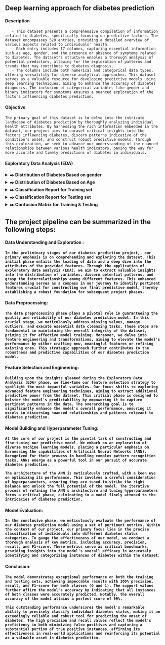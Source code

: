 ## **Deep learning approach for diabetes prediction**

#### Description

       - This dataset presents a comprehensive compilation of information related to diabetes, specifically focusing on predictive factors. The dataset encompasses 520 entries, providing a detailed overview of various aspects related to individuals' health.
       - Each entry includes 17 columns, capturing essential information such as age, gender, and the presence or absence of symptoms related to diabetes. The dataset's structure enables a thorough analysis of potential predictors, allowing for the exploration of patterns and trends that may contribute to diabetes diagnosis.
       - The columns include both numerical and categorical data types, offering versatility for diverse analytical approaches. This dataset serves as a valuable resource for developing predictive models using deep learning techniques, aiming to enhance the accuracy of diabetes diagnosis. The inclusion of categorical variables like gender and binary indicators for symptoms ensures a nuanced exploration of the factors influencing diabetes prediction.
       
#### Objective
```The primary goal of this dataset is to delve into the intricate landscape of diabetes prediction by thoroughly analyzing individual health attributes. By harnessing the rich information embedded in the dataset, our project aims to unravel critical insights into the factors influencing diabetes, discern patterns indicative of the condition's onset, and construct robust predictive models. Through this exploration, we seek to advance our understanding of the nuanced relationships between various health indicators, paving the way for more accurate and timely predictions of diabetes in individuals.```

#### **Exploratory Data Analysis (EDA)**

<details>
       <summary>
              <strong>​✒️<Click here to see :</strong> Distribution of Diabetes Based on gender
       </summary>
                     <p align='center'>
                            <img src='https://github.com/Shuhaib73/Diabetes_Prediction_DeepLearning/blob/main/d1.PNG' style='width: 50%;' />
                     </p>
</details>

<details>
       <summary>
              <strong>​✒️<Click here to see :</strong> Distribution of Diabetes Based on Age
       </summary>
                     <p align='center'>
                            <img src='https://github.com/Shuhaib73/Diabetes_Prediction_DeepLearning/blob/main/d2.PNG' style='width: 50%;' />
                     </p>
</details>

<details>
       <summary>
              <strong>​✒️<Click here to see :</strong> Classification Report for Training set
       </summary>
                     <p align='center'>
                            <img src='https://github.com/Shuhaib73/Diabetes_Prediction_DeepLearning/blob/main/d4.PNG' style='width: 50%;' />
                     </p>
</details>

<details>
       <summary>
              <strong>​✒️<Click here to see :</strong> Classification Report for Testing set
       </summary>
                     <p align='center'>
                            <img src='https://github.com/Shuhaib73/Diabetes_Prediction_DeepLearning/blob/main/d5.PNG' style='width: 70%;' />
                     </p>
</details>

<details>
       <summary>
              <strong>​✒️<Click here to see :</strong> Confusion Matrix for Training & Testing
       </summary>
                     <p align='center'>
                            <img src='https://github.com/Shuhaib73/Diabetes_Prediction_DeepLearning/blob/main/d3.PNG' style='width: 70%;' />
                     </p>
</details>


## The project pipeline can be summarized in the following steps: 
#### **Data Understanding and Exploration** : 
```In the preliminary stages of our diabetes prediction project,, our primary emphasis is on comprehending and exploring the dataset. This initial phase entails the loading of data and a deep dive into the attributes of the provided features. Through the application of exploratory data analysis (EDA), we aim to extract valuable insights into the distribution of variables, discern potential patterns, and grasp the interrelationships among different features. This enhanced understanding serves as a compass in our journey to identify pertinent features crucial for constructing our final predictive model, thereby establishing a robust foundation for subsequent project phases.``` 
#### <strong>Data Preprocessing</strong>: 
```The data preprocessing phase plays a pivotal role in guaranteeing the quality and reliability of our diabetes prediction model. In this crucial stage, we meticulously address missing values, manage outliers, and execute essential data cleansing tasks. These steps are fundamental in maintaining the overall integrity of the dataset, priming it for effective model training. Moreover, we delve into feature engineering and transformations, aiming to elevate the model's performance by either crafting new, meaningful features or refining existing ones. This strategic approach further contributes to the robustness and predictive capabilities of our diabetes prediction model.```
#### <strong>Feature Selection and Engineering</strong>: 
```Building upon the insights gleaned during the Exploratory Data Analysis (EDA) phase, we fine-tune our feature selection strategy to spotlight the most impactful variables. Our focus shifts to exploring advanced feature engineering techniques, aiming to extract additional predictive power from the dataset. This critical phase is designed to bolster the model's predictability by empowering it to capture pertinent patterns in the data. The overarching goal is to significantly enhance the model's overall performance, ensuring it excels in discerning nuanced relationships and patterns relevant to diabetes prediction.```
#### <strong>Model Building and Hyperparameter Tuning</strong>: 
```At the core of our project is the pivotal task of constructing and fine-tuning our predictive model. We embark on an exploration of diverse machine learning models, placing a particular emphasis on harnessing the capabilities of Artificial Neural Networks (ANN). Recognized for their prowess in handling complex pattern recognition tasks, ANNs emerge as a powerful tool in our pursuit of accurate diabetes prediction.```

```The architecture of the ANN is meticulously crafted, with a keen eye on optimizing its performance. This involves a careful consideration of hyperparameters, ensuring they are tuned to strike the right balance and unlock the full potential of the model. The iterative process of refining the ANN's architecture and tuning hyperparameters forms a critical phase, culminating in a model finely attuned to the intricacies of diabetes prediction.```
#### <strong>Model Evaluation</strong>: 
```In the conclusive phase, we meticulously evaluate the performance of our diabetes prediction model using a set of pertinent metrics. Within the context of our project, our primary focus lies in the precise classification of individuals into different diabetes status categories. To gauge the effectiveness of our model, we conduct a thorough analysis of key metrics, including accuracy, precision, recall, and F1-score. These metrics serve as critical benchmarks, providing insights into the model's overall efficacy in accurately identifying and categorizing instances of diabetes within the dataset.```
#### <strong>Conclusion</strong>: 
```The model demonstrates exceptional performance on both the training and testing sets, achieving impeccable results with 100% precision, recall, and F1-score for both classes (0 and 1). The support values further affirm the model's accuracy by indicating that all instances of both classes were accurately predicted. Notably, the overall accuracy of the model attains a perfect score of 99%.```

```This outstanding performance underscores the model's remarkable ability to precisely classify individual diabetes status, making it an exceedingly reliable and robust tool for predicting the onset of diabetes. The high precision and recall values reflect the model's proficiency in both minimizing false positives and capturing a substantial portion of true positive instances, affirming its effectiveness in real-world applications and reinforcing its potential as a valuable asset in diabetes prediction.```
